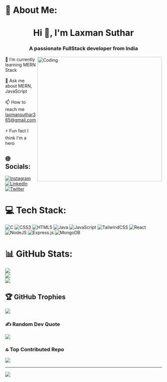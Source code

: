 # 💫 About Me:
<h1 align="center">Hi 👋, I'm Laxman Suthar</h1>
<h3 align="center">A passionate FullStack developer from India</h3>

<img align="right" alt="Coding" width="400" src="https://media4.giphy.com/media/v1.Y2lkPTc5MGI3NjExNjZyeDhvd24xZWY1dTR0MGpvYjJtNHg2b3c2aGo2aDJlZGpna2dsYSZlcD12MV9pbnRlcm5hbF9naWZfYnlfaWQmY3Q9Zw/qgQUggAC3Pfv687qPC/giphy.gif">

🌱 I’m currently learning MERN Stack<br><br>💬 Ask me about MERN, JavaScript<br><br>📫 How to reach me laxmansuthar365@gmail.com<br><br>⚡ Fun fact I think I'm a hero


## 🌐 Socials:
[![Instagram](https://img.shields.io/badge/Instagram-%23E4405F.svg?logo=Instagram&logoColor=white)](https://instagram.com/_lucky_suthar_) [![LinkedIn](https://img.shields.io/badge/LinkedIn-%230077B5.svg?logo=linkedin&logoColor=white)](https://www.linkedin.com/in/laxman-suthar/) [![Twitter](https://img.shields.io/badge/Twitter-%231DA1F2.svg?logo=Twitter&logoColor=white)](https://twitter.com/laxman6375) 

# 💻 Tech Stack:
![C](https://img.shields.io/badge/c-%2300599C.svg?style=for-the-badge&logo=c&logoColor=white) ![CSS3](https://img.shields.io/badge/css3-%231572B6.svg?style=for-the-badge&logo=css3&logoColor=white) ![HTML5](https://img.shields.io/badge/html5-%23E34F26.svg?style=for-the-badge&logo=html5&logoColor=white) ![Java](https://img.shields.io/badge/java-%23ED8B00.svg?style=for-the-badge&logo=java&logoColor=white) ![JavaScript](https://img.shields.io/badge/javascript-%23323330.svg?style=for-the-badge&logo=javascript&logoColor=%23F7DF1E) ![TailwindCSS](https://img.shields.io/badge/tailwindcss-%2338B2AC.svg?style=for-the-badge&logo=tailwind-css&logoColor=white) ![React](https://img.shields.io/badge/react-%2320232a.svg?style=for-the-badge&logo=react&logoColor=%2361DAFB) ![NodeJS](https://img.shields.io/badge/node.js-6DA55F?style=for-the-badge&logo=node.js&logoColor=white) ![Express.js](https://img.shields.io/badge/express.js-%23404d59.svg?style=for-the-badge&logo=express&logoColor=%2361DAFB) ![MongoDB](https://img.shields.io/badge/MongoDB-%234ea94b.svg?style=for-the-badge&logo=mongodb&logoColor=white)
# 📊 GitHub Stats:
![](https://github-readme-stats.vercel.app/api?username=laxman6375&theme=dark&hide_border=false&include_all_commits=false&count_private=false)<br/>
![](https://github-readme-streak-stats.herokuapp.com/?user=laxman6375&theme=dark&hide_border=false)<br/>
![](https://github-readme-stats.vercel.app/api/top-langs/?username=laxman6375&theme=dark&hide_border=false&include_all_commits=false&count_private=false&layout=compact)

## 🏆 GitHub Trophies
![](https://github-profile-trophy.vercel.app/?username=laxman6375&theme=onedark&no-frame=false&no-bg=true&margin-w=4)

### ✍️ Random Dev Quote
![](https://quotes-github-readme.vercel.app/api?type=horizontal&theme=dark)

### 🔝 Top Contributed Repo
![](https://github-contributor-stats.vercel.app/api?username=laxman6375&limit=5&theme=onestar&combine_all_yearly_contributions=true)

---
[![](https://visitcount.itsvg.in/api?id=laxman6375&icon=5&color=11)](https://visitcount.itsvg.in)
